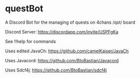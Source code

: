 # questBot

A Discord Bot for the managing of quests on 4chans /qst/ board

Discord Server: https://discordapp.com/invite/USPFgKa

See !!help for commands

Uses edited JavaCh: https://github.com/camelKaiser/JavaCh

Uses Javacord: https://github.com/BtoBastian/Javacord

Uses Sdcf4j: https://github.com/BtoBastian/sdcf4j
